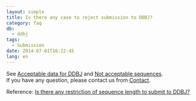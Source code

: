 ```yaml
---
layout: simple
title: Is there any case to reject submission to DDBJ?
category: faq
db:
  - ddbj
tags: 
  - Submission
date: 2014-07-01T16:22:45
lang: en
---
```


See [Acceptable data for DDBJ](/documents/data-categories-e.html#accept ) and [Not acceptable sequences](/ddbj/sequence-e.html#not_acceptable ).    
If you have any question, please contact us from [Contact](https://forms.gle/7g2YCoBjqvbBBW9V8). 

Reference: [Is there any restriction of sequence length to submit to DDBJ?](/faq/en/restricton-seq-length-e.html )
